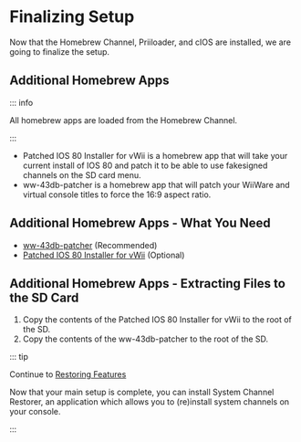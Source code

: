 # Finalizing Setup

Now that the Homebrew Channel, Priiloader, and cIOS are installed, we are going to finalize the setup.

## Additional Homebrew Apps

::: info

All homebrew apps are loaded from the Homebrew Channel.

:::

+ Patched IOS 80 Installer for vWii is a homebrew app that will take your current install of IOS 80 and patch it to be able to use fakesigned channels on the SD card menu.
+ ww-43db-patcher is a homebrew app that will patch your WiiWare and virtual console titles to force the 16:9 aspect ratio.

## Additional Homebrew Apps - What You Need

* [ww-43db-patcher](https://oscwii.org/library/app/ww-43db-patcher) (Recommended)
* [Patched IOS 80 Installer for vWii](https://oscwii.org/library/app/Patched_IOS80_Installer_for_vWii) (Optional)

## Additional Homebrew Apps - Extracting Files to the SD Card

1. Copy the contents of the Patched IOS 80 Installer for vWii to the root of the SD.
1. Copy the contents of the ww-43db-patcher to the root of the SD.

::: tip

Continue to [Restoring Features](system-channel-restorer)

Now that your main setup is complete, you can install System Channel Restorer, an application which allows you to (re)install system channels on your console.

:::
